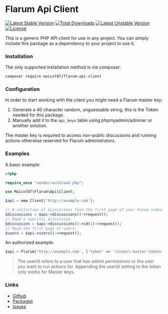 # Flarum Api Client
[![Latest Stable Version](https://poser.pugx.org/maicol07/flarum-api-client/v)](//packagist.org/packages/maicol07/flarum-api-client) [![Total Downloads](https://poser.pugx.org/maicol07/flarum-api-client/downloads)](//packagist.org/packages/maicol07/flarum-api-client) [![Latest Unstable Version](https://poser.pugx.org/maicol07/flarum-api-client/v/unstable)](//packagist.org/packages/maicol07/flarum-api-client) [![License](https://poser.pugx.org/maicol07/flarum-api-client/license)](//packagist.org/packages/maicol07/flarum-api-client)

This is a generic PHP API client for use in any project. You can simply include this package as a dependency to your project to use it.

### Installation

The only supported installation method is via composer:
```bash
composer require maicol07/flarum-api-client
```

### Configuration

In order to start working with the client you might need a Flarum master key:

1. Generate a 40 character random, unguessable string, this is the Token needed for this package.
2. Manually add it to the `api_keys` table using phpmyadmin/adminer or another solution.

The master key is required to access non-public discussions and running actions otherwise reserved for
Flarum administrators.

### Examples

A basic example:

```php
<?php

require_once "vendor/autoload.php";

use Maicol07\Flarum\Api\Client;

$api = new Client('http://example.com');

// A collection of discussions from the first page of your Forum index.
$discussions = $api->discussions()->request();
// Read a specific discussion.
$discussion = $api->discussions()->id(1)->request();
// Read the first page of users.
$users = $api->users()->request();
```

An authorized example:

```php
$api = Flarum('http://example.com', ['token' => '<insert-master-token>; userId=1']);
```

> The userId refers to a user that has admin permissions or the user you want to run actions for. Appending the userId setting to the token only works for Master keys.

### Links

- [Github](https://github.com/maicol07/flarum-api-client)
- [Packagist](http://packagist.com/packages/maicol07/flarum-api-client)
- [Issues](https://bugs.maicol07.it/projects/74d531ee-75e4-463f-9cfd-e81a152dbc92)